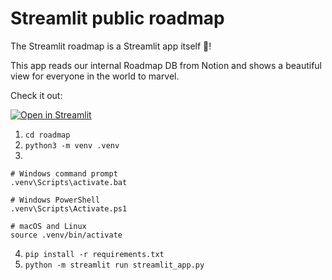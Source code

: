 # Streamlit public roadmap

The Streamlit roadmap is a Streamlit app itself 🤯!

This app reads our internal Roadmap DB from Notion and shows a beautiful view for everyone in the
world to marvel.

Check it out:

[![Open in Streamlit](https://static.streamlit.io/badges/streamlit_badge_black_white.svg)](https://share.streamlit.io/streamlit/roadmap)

1. `cd roadmap`
2. `python3 -m venv .venv`
3. 
```shell
# Windows command prompt
.venv\Scripts\activate.bat

# Windows PowerShell
.venv\Scripts\Activate.ps1

# macOS and Linux
source .venv/bin/activate
```
4. `pip install -r requirements.txt`
5. `python -m streamlit run streamlit_app.py`